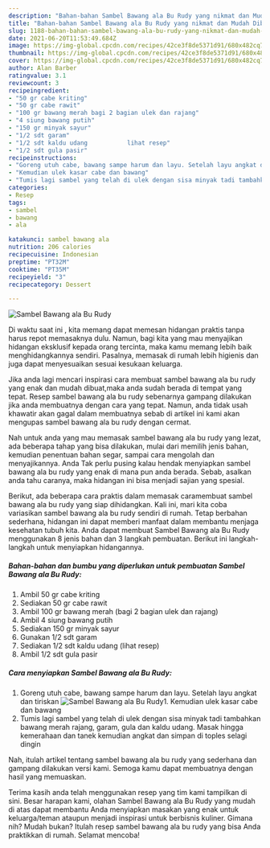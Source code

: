 ```yaml
---
description: "Bahan-bahan Sambel Bawang ala Bu Rudy yang nikmat dan Mudah Dibuat"
title: "Bahan-bahan Sambel Bawang ala Bu Rudy yang nikmat dan Mudah Dibuat"
slug: 1188-bahan-bahan-sambel-bawang-ala-bu-rudy-yang-nikmat-dan-mudah-dibuat
date: 2021-06-20T11:53:49.684Z
image: https://img-global.cpcdn.com/recipes/42ce3f8de5371d91/680x482cq70/sambel-bawang-ala-bu-rudy-foto-resep-utama.jpg
thumbnail: https://img-global.cpcdn.com/recipes/42ce3f8de5371d91/680x482cq70/sambel-bawang-ala-bu-rudy-foto-resep-utama.jpg
cover: https://img-global.cpcdn.com/recipes/42ce3f8de5371d91/680x482cq70/sambel-bawang-ala-bu-rudy-foto-resep-utama.jpg
author: Alan Barber
ratingvalue: 3.1
reviewcount: 3
recipeingredient:
- "50 gr cabe kriting"
- "50 gr cabe rawit"
- "100 gr bawang merah bagi 2 bagian ulek dan rajang"
- "4 siung bawang putih"
- "150 gr minyak sayur"
- "1/2 sdt garam"
- "1/2 sdt kaldu udang           lihat resep"
- "1/2 sdt gula pasir"
recipeinstructions:
- "Goreng utuh cabe, bawang sampe harum dan layu. Setelah layu angkat dan tiriskan"
- "Kemudian ulek kasar cabe dan bawang"
- "Tumis lagi sambel yang telah di ulek dengan sisa minyak tadi tambahkan bawang merah rajang, garam, gula dan kaldu udang. Masak hingga kemerahaan dan tanek kemudian angkat dan simpan di toples selagi dingin"
categories:
- Resep
tags:
- sambel
- bawang
- ala

katakunci: sambel bawang ala 
nutrition: 206 calories
recipecuisine: Indonesian
preptime: "PT32M"
cooktime: "PT35M"
recipeyield: "3"
recipecategory: Dessert

---
```



![Sambel Bawang ala Bu Rudy](https://img-global.cpcdn.com/recipes/42ce3f8de5371d91/680x482cq70/sambel-bawang-ala-bu-rudy-foto-resep-utama.jpg)

Di waktu  saat ini , kita memang dapat memesan hidangan praktis tanpa harus repot memasaknya dulu. Namun, bagi kita yang mau menyajikan hidangan eksklusif kepada orang tercinta, maka kamu memang lebih baik menghidangkannya sendiri. Pasalnya, memasak di rumah lebih higienis dan juga dapat menyesuaikan sesuai kesukaan keluarga.

Jika anda lagi mencari inspirasi cara membuat sambel bawang ala bu rudy yang enak dan mudah dibuat,maka anda sudah berada di tempat yang tepat. Resep sambel bawang ala bu rudy  sebenarnya gampang dilakukan jika anda membuatnya dengan cara yang tepat. Namun, anda tidak usah khawatir akan gagal dalam membuatnya 
sebab di artikel ini kami akan mengupas sambel bawang ala bu rudy dengan cermat.  



Nah untuk anda yang mau memasak sambel bawang ala bu rudy yang lezat, ada beberapa tahap yang bisa dilakukan, mulai dari memilih jenis bahan, kemudian penentuan bahan segar, sampai cara mengolah dan menyajikannya. Anda Tak perlu pusing kalau hendak menyiapkan sambel bawang ala bu rudy yang enak di mana pun anda berada. Sebab, asalkan anda  tahu caranya, maka hidangan ini bisa menjadi sajian yang spesial.

Berikut, ada beberapa cara praktis  dalam memasak caramembuat sambel bawang ala bu rudy yang siap dihidangkan. Kali ini, mari kita coba variasikan sambel bawang ala bu rudy sendiri di rumah. Tetap berbahan sederhana, hidangan ini dapat memberi manfaat dalam membantu menjaga kesehatan tubuh kita. Anda dapat membuat Sambel Bawang ala Bu Rudy menggunakan 8 jenis bahan dan 3 langkah pembuatan. Berikut ini langkah-langkah untuk menyiapkan hidangannya.

<!--inarticleads1-->

##### Bahan-bahan dan bumbu yang diperlukan untuk pembuatan Sambel Bawang ala Bu Rudy:

1. Ambil 50 gr cabe kriting
1. Sediakan 50 gr cabe rawit
1. Ambil 100 gr bawang merah (bagi 2 bagian ulek dan rajang)
1. Ambil 4 siung bawang putih
1. Sediakan 150 gr minyak sayur
1. Gunakan 1/2 sdt garam
1. Sediakan 1/2 sdt kaldu udang           (lihat resep)
1. Ambil 1/2 sdt gula pasir




<!--inarticleads2-->

##### Cara menyiapkan Sambel Bawang ala Bu Rudy:

1. Goreng utuh cabe, bawang sampe harum dan layu. Setelah layu angkat dan tiriskan
<img src="https://img-global.cpcdn.com/steps/99438ce536b8c612/160x128cq70/sambel-bawang-ala-bu-rudy-langkah-memasak-1-foto.jpg" alt="Sambel Bawang ala Bu Rudy">1. Kemudian ulek kasar cabe dan bawang
1. Tumis lagi sambel yang telah di ulek dengan sisa minyak tadi tambahkan bawang merah rajang, garam, gula dan kaldu udang. Masak hingga kemerahaan dan tanek kemudian angkat dan simpan di toples selagi dingin




Nah, itulah artikel tentang  sambel bawang ala bu rudy  yang sederhana dan gampang dilakukan versi kami. Semoga kamu dapat membuatnya dengan hasil yang memuaskan. 

Terima kasih anda telah menggunakan resep yang tim kami tampilkan di sini. Besar harapan kami, olahan  Sambel Bawang ala Bu Rudy yang mudah di atas dapat membantu Anda menyiapkan masakan yang enak untuk keluarga/teman ataupun menjadi inspirasi untuk berbisnis kuliner. Gimana nih? Mudah bukan? Itulah resep sambel bawang ala bu rudy yang bisa Anda praktikkan di rumah. Selamat mencoba!

